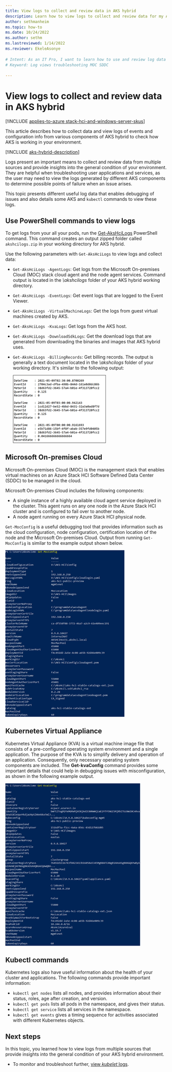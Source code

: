 ```yaml
---
title: View logs to collect and review data in AKS hybrid
description: Learn how to view logs to collect and review data for my Azure Kubernetes Services (AKS) deployment in AKS hybrid.
author: sethmanheim
ms.topic: how-to
ms.date: 10/24/2022
ms.author: sethm 
ms.lastreviewed: 1/14/2022
ms.reviewer: EkeleAsonye

# Intent: As an IT Pro, I want to learn how to use and review log data in order to gain insight to my AKS deployment.
# Keyword: Log views troubleshooting MOC SDDC

---
```


# View logs to collect and review data in AKS hybrid

[!INCLUDE [applies-to-azure stack-hci-and-windows-server-skus](includes/aks-hci-applies-to-skus/aks-hybrid-applies-to-azure-stack-hci-windows-server-sku.md)]

This article describes how to collect data and view logs of events and configuration info from various components of AKS hybrid to check how AKS is working in your environment.

[!INCLUDE [aks-hybrid-description](includes/aks-hybrid-description.md)]

Logs present an important means to collect and review data from multiple sources and provide insights into the general condition of your environment. They are helpful when troubleshooting user applications and services, as the user may need to view the logs generated by different AKS components to determine possible points of failure when an issue arises. 

This topic presents different useful log data that enables debugging of issues and also details some AKS and `kubectl` commands to view these logs.

## Use PowerShell commands to view logs

To get logs from your all your pods, run the [Get-AksHciLogs](./reference/ps/get-akshcilogs.md) PowerShell command. This command creates an output zipped folder called `akshcilogs.zip` in your working directory for AKS hybrid.

Use the following parameters with `Get-AksHciLogs` to view logs and collect data:

- `Get-AksHciLogs -AgentLogs`: Get logs from the Microsoft On-premises Cloud (MOC) stack cloud agent and the node agent services. Command output is located in the *\akshcilogs* folder of your AKS hybrid working directory.
- `Get-AksHciLogs -EventLogs`: Get event logs that are logged to the Event Viewer.
- `Get-AksHciLogs -VirtualMachineLogs`: Get the logs from guest virtual machines created by AKS.
- `Get-AksHciLogs -KvaLogs`: Get logs from the AKS host.
- `Get-AksHciLogs -DownloadSdkLogs`: Get the download logs that are generated from downloading the binaries and images that AKS hybrid uses.
- `Get-AksHciLogs -BillingRecords`: Get billing records. The output is generally a text document located in the *\akshcilogs* folder of your working directory. It's similar to the following output:

  ![Image of a billing log created by running the Get-AksHciLogs command with the -BillingRecords parameter.](.\media\logs\billing-records.png)

## Microsoft On-premises Cloud

Microsoft On-premises Cloud (MOC) is the management stack that enables virtual machines on an Azure Stack HCI Software Defined Data Center (SDDC) to be managed in the cloud. 

Microsoft On-premises Cloud includes the following components:

- A single instance of a highly available cloud agent service deployed in the cluster. This agent runs on any one node in the Azure Stack HCI cluster and is configured to fail over to another node.
- A node agent running on every Azure Stack HCI physical node.

`Get-MocConfig` is a useful debugging tool that provides information such as the cloud configuration, node configuration, certification location of the node and the Microsoft On-premises Cloud.<!--Something's missing in this list.--> Output from running `Get-MocConfig` is similar to the example output shown below.

![Image of example output from running the Get-Moc-Config command for an Azure Stack HCI SDDC.](.\media\logs\get-moc-config.png)

## Kubernetes Virtual Appliance

Kubernetes Virtual Appliance (KVA) is a virtual machine image file that consists of a pre-configured operating system environment and a single application. The purpose of the KVA is to simplify delivery and operation of an application. Consequently, only necessary operating system components are included. The **Get-kvaConfig** command provides some important details that could help in debugging issues with misconfiguration, as shown in the following example output.

![Image of example output from the Get-Kva-Config command, which retrieves a Kubernetes Virtual Appliance configuration.](.\media\logs\get-kva-config.png)

## Kubectl commands

Kubernetes logs also have useful information about the health of your cluster and applications. The following commands provide important information:

- `kubectl get nodes` lists all nodes, and provides information about their status, roles, age after creation, and version.
- `kubectl get pods` lists all pods in the namespace, and gives their status.
- `kubectl get service` lists all services in the namespace.
- `kubectl get events` gives a timing sequence for activities associated with different Kubernetes objects.

## Next steps

In this topic, you learned how to view logs from multiple sources that provide insights into the general condition of your AKS hybrid environment.

- To monitor and troubleshoot further, [view _kubelet_ logs](./get-kubelet-logs.md).
